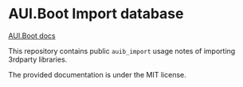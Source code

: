 # AUI.Boot Import database

[AUI.Boot docs](https://aui-framework.github.io/develop/md_docs_2AUI_01Boot.html)

This repository contains public `auib_import` usage notes of importing 3rdparty libraries.

The provided documentation is under the MIT license.
